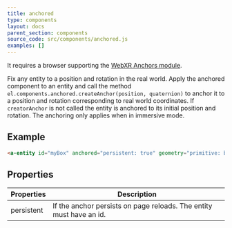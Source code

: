 ```yaml
---
title: anchored
type: components
layout: docs
parent_section: components
source_code: src/components/anchored.js
examples: []
---
```


[webxranchors]: https://immersive-web.github.io/anchors/

It requires a browser supporting the [WebXR Anchors module][webxranchors].

Fix any entity to a position and rotation in the real world. Apply the anchored component to an entity and call the method `el.components.anchored.createAnchor(position, quaternion)` to anchor it to a position and rotation corresponding to real world coordinates. If `creatorAnchor` is not called the entity is anchored to its initial position and rotation. The anchoring only applies when in immersive mode.


## Example

```html
<a-entity id="myBox" anchored="persistent: true" geometry="primitive: box" material="color: red"></a-entity>
```

## Properties

| Properties        | Description                                                             |
|-------------------|-------------------------------------------------------------------------|
| persistent        | If the anchor persists on page reloads. The entity must have an id.     |

